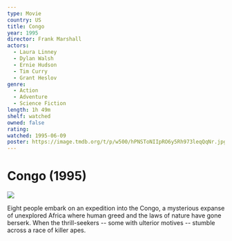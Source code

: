 ```yaml
---
type: Movie
country: US
title: Congo
year: 1995
director: Frank Marshall
actors:
  - Laura Linney
  - Dylan Walsh
  - Ernie Hudson
  - Tim Curry
  - Grant Heslov
genre:
  - Action
  - Adventure
  - Science Fiction
length: 1h 49m
shelf: watched
owned: false
rating:
watched: 1995-06-09
poster: https://image.tmdb.org/t/p/w500/hPNSToNIIpRO6y5Rh973leqQqNr.jpg
---
```


# Congo (1995)

![](https://image.tmdb.org/t/p/w500/hPNSToNIIpRO6y5Rh973leqQqNr.jpg)

Eight people embark on an expedition into the Congo, a mysterious expanse of unexplored Africa where human greed and the laws of nature have gone berserk. When the thrill-seekers -- some with ulterior motives -- stumble across a race of killer apes.